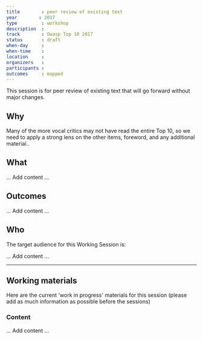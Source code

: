 ```yaml
---
title        : peer review of existing text
year		: 2017
type         : workshop
description  :
track        : Owasp Top 10 2017
status       : draft
when-day     :
when-time    :
location     :
organizers   :
participants :
outcomes     : mapped
---
```


This session is for peer review of existing text that will go forward without major changes.

## Why

Many of the more vocal critics may not have read the entire Top 10, so we need to apply a strong lens on the other items, foreword, and any additional material..

## What

 ... Add content ...

## Outcomes

... Add content ...

## Who

The target audience for this Working Session is:

... Add content ...

---

## Working materials

Here are the current 'work in progress' materials for this session (please add as much information as possible before the sessions)

### Content

... Add content ...
